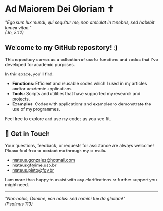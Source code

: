 # Ad Maiorem Dei Gloriam ✝️

_"Ego sum lux mundi; qui sequitur me, non ambulat in tenebris, sed habebit lumen vitae."_  
*(Jn, 8:12)*

## Welcome to my GitHub repository! :) 

This repository serves as a collection of useful functions and codes that I've developed for academic purposes.  

In this space, you'll find:

- **Functions:** Efficient and reusable codes which I used in my articles and/or academic applications.
- **Tools:** Scripts and utilities that have supported my research and projects.
- **Examples:** Codes with applications and examples to demonstrate the use of my programmes.

Feel free to explore and use my codes as you see fit. 

## 🤝 Get in Touch

Your questions, feedback, or requests for assistance are always welcome! Please feel free to contact me through my e-mails. 

- [mateus.gonzalez@hotmail.com](mailto:mateus.gonzalez@hotmail.com)
- [mateusgf@ime.usp.br](mailto:mateusgf@ime.usp.br)
- [mateus.pinto@fgv.br](mailto:mateus.pinto@fgv.br)

I am more than happy to assist with any clarifications or further support you might need.

---

_"Non nobis, Domine, non nobis: sed nomini tuo da gloriam!"_  
*(Psalmus 113)*
